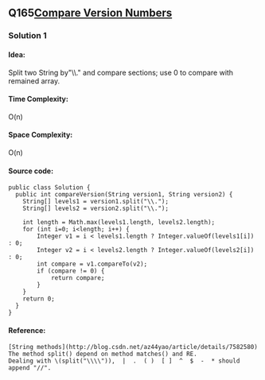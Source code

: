 ## Q165[Compare Version Numbers](https://leetcode.com/problems/compare-version-numbers/) 

### Solution 1
#### Idea:
Split two String by"\\\\." and compare sections; use 0 to compare with remained array.
#### Time Complexity: 
O(n)
#### Space Complexity:
O(n)
#### Source code:
```
public class Solution {
  public int compareVersion(String version1, String version2) {
    String[] levels1 = version1.split("\\.");
    String[] levels2 = version2.split("\\.");

    int length = Math.max(levels1.length, levels2.length);
    for (int i=0; i<length; i++) {
        Integer v1 = i < levels1.length ? Integer.valueOf(levels1[i]) : 0;
        Integer v2 = i < levels2.length ? Integer.valueOf(levels2[i]) : 0;
        int compare = v1.compareTo(v2);
        if (compare != 0) {
            return compare;
        }
    }
    return 0;
  }
}
```
#### Reference:
```
[String methods](http://blog.csdn.net/az44yao/article/details/7582580)
The method split() depend on method matches() and RE.
Dealing with \(split("\\\\")),  |  .  ( )  [ ]  ^  $  -  * should append "//".

```

